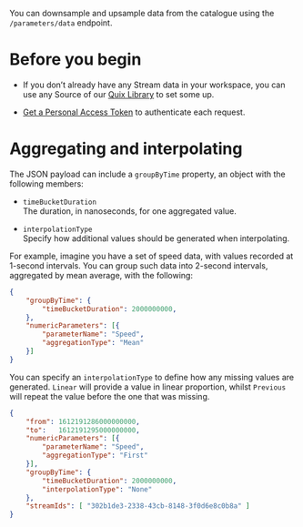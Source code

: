 You can downsample and upsample data from the catalogue using the
`/parameters/data` endpoint.

# Before you begin

  - If you don’t already have any Stream data in your workspace, you can
    use any Source of our [Quix
    Library](../../platform/samples/samples.md) to set some up.

  - [Get a Personal Access Token](authenticate.md)
    to authenticate each request.

# Aggregating and interpolating

The JSON payload can include a `groupByTime` property, an object with
the following members:

  - `timeBucketDuration`  
    The duration, in nanoseconds, for one aggregated value.

  - `interpolationType`  
    Specify how additional values should be generated when
    interpolating.

For example, imagine you have a set of speed data, with values recorded
at 1-second intervals. You can group such data into 2-second intervals,
aggregated by mean average, with the following:

``` json
{
    "groupByTime": {
        "timeBucketDuration": 2000000000,
    },
    "numericParameters": [{
        "parameterName": "Speed",
        "aggregationType": "Mean"
    }]
}
```

You can specify an `interpolationType` to define how any missing values
are generated. `Linear` will provide a value in linear proportion,
whilst `Previous` will repeat the value before the one that was missing.

``` json
{
    "from": 1612191286000000000,
    "to":   1612191295000000000,
    "numericParameters": [{
        "parameterName": "Speed",
        "aggregationType": "First"
    }],
    "groupByTime": {
        "timeBucketDuration": 2000000000,
        "interpolationType": "None"
    },
    "streamIds": [ "302b1de3-2338-43cb-8148-3f0d6e8c0b8a" ]
}
```
